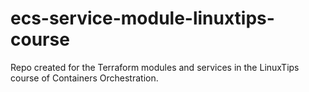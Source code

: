 # ecs-service-module-linuxtips-course
Repo created for the Terraform modules and services in the LinuxTips course of Containers Orchestration.
